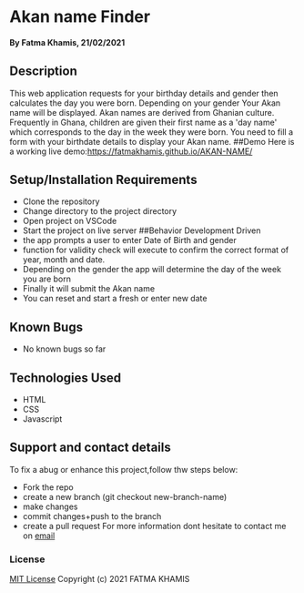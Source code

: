 # Akan name Finder
#### By Fatma Khamis, 21/02/2021
## Description
This web application requests for your birthday details and gender then calculates the day you were born. Depending on your gender Your Akan name will be displayed. Akan names are derived from Ghanian culture. Frequently in Ghana, children are given their first name as a 'day name' which corresponds to the day in the week they were born. You need to fill a form with your birthdate details to display your Akan name.
##Demo
Here is a working live demo:https://fatmakhamis.github.io/AKAN-NAME/
## Setup/Installation Requirements
* Clone the repository
* Change directory to the project directory
* Open project on VSCode
* Start the project on live server
##Behavior Development Driven
* the app prompts a user to enter Date of Birth and gender
* function for validity check will execute to confirm the correct format of year, month and date.
* Depending on the gender the app will determine the day of the week you are born
* Finally it will submit the Akan name 
* You can reset and start a fresh or enter new date
## Known Bugs
* No known bugs so far
## Technologies Used
* HTML
* CSS
* Javascript
## Support and contact details
To fix a abug or enhance this project,follow thw steps below:
* Fork the repo
* create a new branch (git checkout new-branch-name)
* make changes 
* commit changes+push to the branch
* create a pull request
For more information dont hesitate to contact me on [email](mailto:fatmakhamis.alafif@gmail.com)
### License
[MIT License](https://choosealicense.com/licenses/mit/)
Copyright (c) 2021  FATMA KHAMIS
